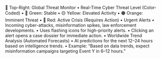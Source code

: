 🔳 Top-Right: Global Threat Monitor
	•	Real-Time Cyber Threat Level (Color-Coded)
	•	🌱 Green: Stable
	•	🟡 Yellow: Elevated Activity
	•	🟠 Orange: Imminent Threat
	•	🔴 Red: Active Crisis (Requires Action)
	•	Urgent Alerts
	•	Incoming cyber-attacks, misinformation spikes, law enforcement developments.
	•	Uses flashing icons for high-priority alerts.
	•	Clicking an alert opens a case dossier for immediate action.
	•	Worldwide Trend Analysis (Automated Forecasts)
	•	AI predictions for the next 12–24 hours based on intelligence trends.
	•	Example: “Based on data trends, expect misinformation campaigns targeting Event Y in 6–12 hours.”
